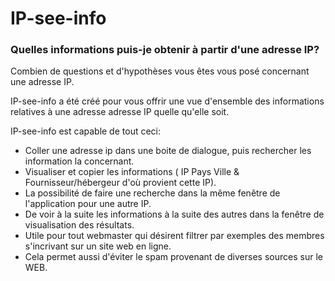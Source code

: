 <h1>IP-see-info</h1>
<h3><strong>Quelles informations puis-je obtenir &agrave; partir d&#39;une adresse IP?</strong></h3>
<p>Combien de questions et d&#39;hypoth&egrave;ses vous &ecirc;tes vous pos&eacute; concernant une adresse IP.</p>
<p>IP-see-info a &eacute;t&eacute; cr&eacute;&eacute; pour vous offrir une vue d&#39;ensemble des informations relatives &agrave; une adresse adresse IP quelle qu&#39;elle soit.</p>
<p>IP-see-info est capable de tout ceci:</p>
<ul>
	<li>Coller une adresse ip dans une boite de dialogue, puis rechercher les information la concernant.</li>
	<li>Visualiser et copier les informations ( IP Pays Ville &amp; Fournisseur/h&eacute;bergeur d&#39;o&ugrave; provient cette IP).</li>
	<li>La possibilit&eacute; de faire une recherche dans la m&ecirc;me fen&ecirc;tre de l&#39;application pour une autre IP.</li>
	<li>De voir &agrave; la suite les informations &agrave; la suite des autres dans la fen&ecirc;tre de visualisation des r&eacute;sultats.</li>
	<li>Utile pour tout webmaster qui d&eacute;sirent filtrer par exemples des membres s&#39;incrivant sur un site web en ligne.</li>
	<li>Cela permet aussi d&#39;&eacute;viter le spam provenant de diverses sources sur le WEB.</li>
</ul>
<p>&nbsp;</p>
